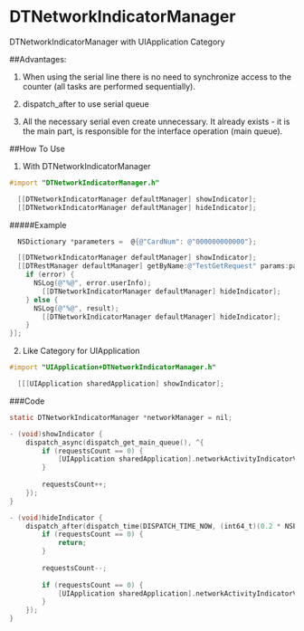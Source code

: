 # DTNetworkIndicatorManager
DTNetworkIndicatorManager with UIApplication Category

##Advantages:

1. When using the serial line there is no need to synchronize access to the counter (all tasks are performed sequentially).

2. dispatch_after to use serial queue

3. All the necessary serial even create unnecessary. It already exists - it is the main part, is responsible for the interface operation (main queue). 

##How To Use

1. With DTNetworkIndicatorManager

```Objective-c
#import "DTNetworkIndicatorManager.h"
```

```Objective-c
  [[DTNetworkIndicatorManager defaultManager] showIndicator];
  [[DTNetworkIndicatorManager defaultManager] hideIndicator];
```

#####Example

```Objective-C
  NSDictionary *parameters =  @{@"CardNum": @"000000000000"};

  [[DTNetworkIndicatorManager defaultManager] showIndicator];
  [[DTRestManager defaultManager] getByName:@"TestGetRequest" params:parameters success:^(id result, NSError  *error) {
    if (error) {
      NSLog(@"%@", error.userInfo);
        [[DTNetworkIndicatorManager defaultManager] hideIndicator];
    } else {
      NSLog(@"%@", result);
        [[DTNetworkIndicatorManager defaultManager] hideIndicator];
    }
}];
```

2. Like Category for UIApplication

```Objective-c
#import "UIApplication+DTNetworkIndicatorManager.h"
```

```Objective-c
  [[[UIApplication sharedApplication] showIndicator];
```

###Code
```Objective-c
static DTNetworkIndicatorManager *networkManager = nil;

- (void)showIndicator {
    dispatch_async(dispatch_get_main_queue(), ^{
        if (requestsCount == 0) {
            [UIApplication sharedApplication].networkActivityIndicatorVisible = YES;
        }
        
        requestsCount++;
    });
}

- (void)hideIndicator {
    dispatch_after(dispatch_time(DISPATCH_TIME_NOW, (int64_t)(0.2 * NSEC_PER_SEC)), dispatch_get_main_queue(), ^{
        if (requestsCount == 0) {
            return;
        }
        
        requestsCount--;
        
        if (requestsCount == 0) {
            [UIApplication sharedApplication].networkActivityIndicatorVisible = NO;
        }
    });
}

```
